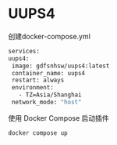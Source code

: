 # UUPS4
创建docker-compose.yml
   ```bash
services:
  uups4:
    image: gdfsnhsw/uups4:latest
    container_name: uups4
    restart: always
    environment:
      - TZ=Asia/Shanghai
    network_mode: "host"
   ```
使用 Docker Compose 启动插件
   ```bash
docker compose up
   ```

